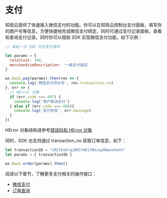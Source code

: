 <!-- ex_nonav -->

# 支付

知晓云提供了快速接入微信支付的功能。你可以在知晓云控制台支付面板，填写你的商户号等信息，方便快捷地完成微信支付绑定，同时可通过支付记录面板，查看和查询支付记录。同时你可以借助 SDK 实现微信支付功能，如下示例：

```js
// 发起一次 398 元的支付请求

let params = {
  totalCost: 398,
  merchandiseDescription: '一条支付描述'
}

wx.BaaS.pay(params).then(res => {
  console.log('微信支付流水号', res.transaction_no)
}, err => {
  // HError 对象
  if (err.code === 607) {
    console.log('用户取消支付')
  } else if (err.code === 608){
    console.log('支付失败', err.message)
  }
})
```

HError 对象结构请参考[错误码和 HError 对象](/js-sdk/error-code.md)

同时，SDK 也支持通过 transaction_no 获取订单信息，如下：

```js
let transactionID = "iMiTAsOrgjDKItmKifWzzayHAwneYwYo"
let params = { transactionID }

wx.BaaS.order(params).then()
```

阅读以下章节，了解更多支付相关的操作接口：

* [微信支付](./pay.md)
* [订单查询](./order.md)